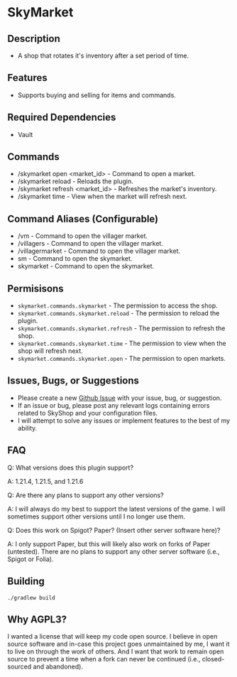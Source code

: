 # SkyMarket
## Description
* A shop that rotates it's inventory after a set period of time.
## Features
* Supports buying and selling for items and commands.
## Required Dependencies
* Vault
## Commands
- /skymarket open <market_id> - Command to open a market.
- /skymarket reload - Reloads the plugin.
- /skymarket refresh <market_id> - Refreshes the market's inventory.
- /skymarket time <time> - View when the market will refresh next.
## Command Aliases (Configurable)
- /vm - Command to open the villager market.
- /villagers - Command to open the villager market.
- /villagermarket - Command to open the villager market.
- sm - Command to open the skymarket.
- skymarket - Command to open the skymarket.
## Permisisons
- `skymarket.commands.skymarket` - The permission to access the shop.
- `skymarket.commands.skymarket.reload` - The permission to reload the plugin.
- `skymarket.commands.skymarket.refresh` - The permission to refresh the shop.
- `skymarket.commands.skymarket.time` - The permission to view when the shop will refresh next.
- `skymarket.commands.skymarket.open` - The permission to open markets.
## Issues, Bugs, or Suggestions
* Please create a new [Github Issue](https://github.com/lukesky19/SkyMarket/issues) with your issue, bug, or suggestion.
* If an issue or bug, please post any relevant logs containing errors related to SkyShop and your configuration files.
* I will attempt to solve any issues or implement features to the best of my ability.
## FAQ
Q: What versions does this plugin support?

A: 1.21.4, 1.21.5, and 1.21.6

Q: Are there any plans to support any other versions?

A: I will always do my best to support the latest versions of the game. I will sometimes support other versions until I no longer use them.

Q: Does this work on Spigot? Paper? (Insert other server software here)?

A: I only support Paper, but this will likely also work on forks of Paper (untested). There are no plans to support any other server software (i.e., Spigot or Folia).

## Building
```./gradlew build```

## Why AGPL3?
I wanted a license that will keep my code open source. I believe in open source software and in-case this project goes unmaintained by me, I want it to live on through the work of others. And I want that work to remain open source to prevent a time when a fork can never be continued (i.e., closed-sourced and abandoned).
